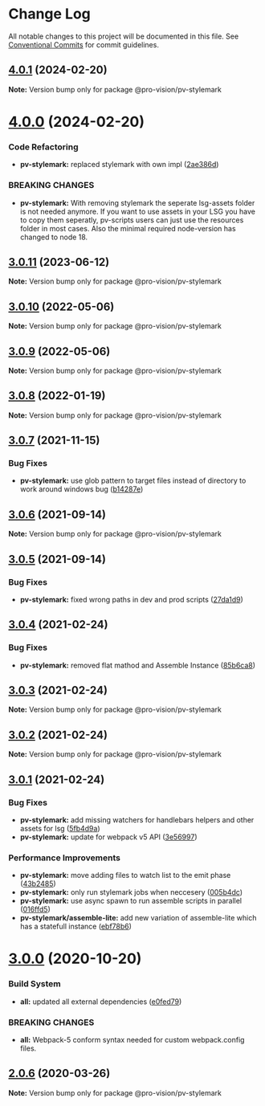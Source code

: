 # Change Log

All notable changes to this project will be documented in this file.
See [Conventional Commits](https://conventionalcommits.org) for commit guidelines.

## [4.0.1](https://github.com/pro-vision/fe-tools/compare/@pro-vision/pv-stylemark@4.0.0...@pro-vision/pv-stylemark@4.0.1) (2024-02-20)

**Note:** Version bump only for package @pro-vision/pv-stylemark





# [4.0.0](https://github.com/pro-vision/fe-tools/compare/@pro-vision/pv-stylemark@3.0.11...@pro-vision/pv-stylemark@4.0.0) (2024-02-20)


### Code Refactoring

* **pv-stylemark:** replaced stylemark with own impl ([2ae386d](https://github.com/pro-vision/fe-tools/commit/2ae386d85557cbd13b2a6dfed8ec3366c36bdf51))


### BREAKING CHANGES

* **pv-stylemark:** With removing stylemark the seperate lsg-assets folder is not needed anymore. If
you want to use assets in your LSG you have to copy them seperatly, pv-scripts users can just use
the resources folder in most cases. Also the minimal required node-version has changed to node 18.





## [3.0.11](https://github.com/pro-vision/fe-tools/compare/@pro-vision/pv-stylemark@3.0.10...@pro-vision/pv-stylemark@3.0.11) (2023-06-12)

**Note:** Version bump only for package @pro-vision/pv-stylemark





## [3.0.10](https://github.com/pro-vision/fe-tools/compare/@pro-vision/pv-stylemark@3.0.9...@pro-vision/pv-stylemark@3.0.10) (2022-05-06)

**Note:** Version bump only for package @pro-vision/pv-stylemark





## [3.0.9](https://github.com/pro-vision/fe-tools/compare/@pro-vision/pv-stylemark@3.0.8...@pro-vision/pv-stylemark@3.0.9) (2022-05-06)

**Note:** Version bump only for package @pro-vision/pv-stylemark





## [3.0.8](https://github.com/pro-vision/fe-tools/compare/@pro-vision/pv-stylemark@3.0.7...@pro-vision/pv-stylemark@3.0.8) (2022-01-19)

**Note:** Version bump only for package @pro-vision/pv-stylemark





## [3.0.7](https://github.com/pro-vision/fe-tools/compare/@pro-vision/pv-stylemark@3.0.6...@pro-vision/pv-stylemark@3.0.7) (2021-11-15)


### Bug Fixes

* **pv-stylemark:** use glob pattern to target files instead of directory to work around windows bug ([b14287e](https://github.com/pro-vision/fe-tools/commit/b14287e4e3876a8a013b3d9553c05a0a6b0bc468))





## [3.0.6](https://github.com/pro-vision/fe-tools/compare/@pro-vision/pv-stylemark@3.0.5...@pro-vision/pv-stylemark@3.0.6) (2021-09-14)

**Note:** Version bump only for package @pro-vision/pv-stylemark





## [3.0.5](https://github.com/pro-vision/fe-tools/compare/@pro-vision/pv-stylemark@3.0.4...@pro-vision/pv-stylemark@3.0.5) (2021-09-14)


### Bug Fixes

* **pv-stylemark:** fixed wrong paths in dev and prod scripts ([27da1d9](https://github.com/pro-vision/fe-tools/commit/27da1d9ea44047b463babfc2d2938147102479a4))





## [3.0.4](https://github.com/pro-vision/fe-tools/compare/@pro-vision/pv-stylemark@3.0.3...@pro-vision/pv-stylemark@3.0.4) (2021-02-24)


### Bug Fixes

* **pv-stylemark:** removed flat mathod and Assemble Instance ([85b6ca8](https://github.com/pro-vision/fe-tools/commit/85b6ca8cd80dc92081719f87620ac2ae48e01ab1))





## [3.0.3](https://github.com/pro-vision/fe-tools/compare/@pro-vision/pv-stylemark@3.0.2...@pro-vision/pv-stylemark@3.0.3) (2021-02-24)

**Note:** Version bump only for package @pro-vision/pv-stylemark





## [3.0.2](https://github.com/pro-vision/fe-tools/compare/@pro-vision/pv-stylemark@3.0.1...@pro-vision/pv-stylemark@3.0.2) (2021-02-24)

**Note:** Version bump only for package @pro-vision/pv-stylemark





## [3.0.1](https://github.com/pro-vision/fe-tools/compare/@pro-vision/pv-stylemark@3.0.0...@pro-vision/pv-stylemark@3.0.1) (2021-02-24)


### Bug Fixes

* **pv-stylemark:** add missing watchers for handlebars helpers and other assets for lsg ([5fb4d9a](https://github.com/pro-vision/fe-tools/commit/5fb4d9a0a10d81b368048ea5142dad7c9e88ebc6))
* **pv-stylemark:** update for webpack v5 API ([3e56997](https://github.com/pro-vision/fe-tools/commit/3e56997fa74c90b75e0b6d5b3f094c4fbbfae960))


### Performance Improvements

* **pv-stylemark:** move adding files to watch list to the emit phase ([43b2485](https://github.com/pro-vision/fe-tools/commit/43b2485484c203682e37a01542d4cc76ea9fdf42))
* **pv-stylemark:** only run stylemark jobs when neccesery ([005b4dc](https://github.com/pro-vision/fe-tools/commit/005b4dc73a742dd26775b3426f0ae2adcb7642e5))
* **pv-stylemark:** use async spawn to run assemble scripts in parallel ([016ffd5](https://github.com/pro-vision/fe-tools/commit/016ffd5ec8c934a977eaa173d5a2ae4c058f4fd1))
* **pv-stylemark/assemble-lite:** add new variation of assemble-lite which has a statefull instance ([ebf78b6](https://github.com/pro-vision/fe-tools/commit/ebf78b6216d46a36ec615d1f9f26f5a959fe039e))





# [3.0.0](https://github.com/pro-vision/fe-tools/compare/@pro-vision/pv-stylemark@2.0.6...@pro-vision/pv-stylemark@3.0.0) (2020-10-20)


### Build System

* **all:** updated all external dependencies ([e0fed79](https://github.com/pro-vision/fe-tools/commit/e0fed79e5173f13733acf81be2874c85fc457900))


### BREAKING CHANGES

* **all:** Webpack-5 conform syntax needed for custom webpack.config files.





## [2.0.6](https://github.com/pro-vision/fe-tools/compare/@pro-vision/pv-stylemark@2.0.5...@pro-vision/pv-stylemark@2.0.6) (2020-03-26)

**Note:** Version bump only for package @pro-vision/pv-stylemark
